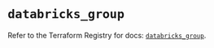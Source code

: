 # `databricks_group`

Refer to the Terraform Registry for docs: [`databricks_group`](https://registry.terraform.io/providers/databricks/databricks/1.91.0/docs/resources/group).
